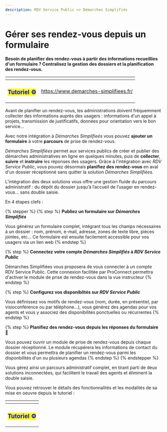 ```yaml
---
description: RDV Service Public <> Démarches Simplifiés
---
```


# Gérer ses rendez-vous depuis un formulaire

**Besoin de planifier des rendez-vous à partir des informations recueillies d'un formulaire ? Centralisez la gestion des dossiers et la planification des rendez-vous.**

<table data-view="cards"><thead><tr><th align="center"></th><th data-hidden data-card-target data-type="content-ref"></th></tr></thead><tbody><tr><td align="center"><h3><mark style="color:blue;"><strong>Tutoriel ⚙️</strong></mark></h3></td><td><a href="https://www.demarches-simplifiees.fr/">https://www.demarches-simplifiees.fr/</a></td></tr></tbody></table>

Avant de planifier un rendez-vous, les administrations doivent fréquemment collecter des informations auprès des usagers : informations d'un appel à projets, transmission de justificatifs, données pour orientation vers le bon service...&#x20;

Avec notre intégration à _Démarches Simplifieés_ vous pouvez **ajouter un formulaire** à votre **parcours** de prise de rendez-vous.&#x20;

_Démarches Simplifiées_ permet aux services publics de créer et publier des démarches administratives en ligne en quelques minutes, puis de **collecter**, **suivre** et **instruire** les réponses des usagers. Grâce à l'intégration avec _RDV Service Public_, vous pouvez désormais **planifiez des rendez-vous** en aval d'un dossier réceptionné sans quitter la solution _Démarches Simplifiées_. &#x20;

L’intégration des deux solutions vous offre une gestion fluide du parcours administratif : du dépôt du dossier jusqu’à l’accueil de l’usager en rendez-vous… sans double saisie.&#x20;

En 4 étapes clefs :&#x20;

{% stepper %}
{% step %}
**Publiez un formulaire sur&#x20;**_**Démarches Simplifiés**_&#x20;

Vous générez un formulaire complet, intégrant tous les champs nécessaires à un dossier : nom, prénom, e-mail, adresse, zones de texte libre, pièces jointes, etc... Ce formulaire est ensuite facilement accessible pour vos usagers via un lien web
{% endstep %}

{% step %}
**Connectez votre compte&#x20;**_**Démarches Simplifiés**_**&#x20;à&#x20;**_**RDV Service Public**_

Démarches Simplifiées vous proposera de vous connecter à un compte RDV Service Public. Cette connexion facilitée par ProConnect permettra d'activer le module de prise de rendez-vous dans la vue instructeur
{% endstep %}

{% step %}
**Configurez vos disponiblités sur&#x20;**_**RDV Service Public**_

Vous définissez vos motifs de rendez-vous (nom, durée, en présentiel, par visioconférence ou par téléphone…), vous générez des agendas pour vos agents et vous y associez des disponibilités ponctuelles ou récurrentes
{% endstep %}

{% step %}
**Planifiez des rendez-vous depuis les réponses du formulaire 🎉**

Vous pouvez ouvrir un module de prise de rendez-vous depuis chaque dossier réceptionné. Le module récupérera les informations de contact du dossier et vous permettra de planifier un rendez-vous parmi les disponbilités d'un ou plusieurs agendas
{% endstep %}
{% endstepper %}

Vous gérez ainsi un parcours administratif complet, en tirant parti de deux solutions inconnectées, qui facilitent le travail des agents et éliminent la double saisie.

Vous pouvez retrouver le détails des fonctionnalités et les modalités de sa mise en oeuvre depuis le tutoriel :&#x20;

<table data-view="cards"><thead><tr><th align="center"></th></tr></thead><tbody><tr><td align="center"><h3><mark style="color:blue;"><strong>Tutoriel ⚙️</strong></mark></h3></td></tr></tbody></table>









